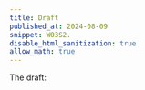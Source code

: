 ```yaml
---
title: Draft
published_at: 2024-08-09
snippet: W03S2.
disable_html_sanitization: true
allow_math: true
---
```


The draft:
